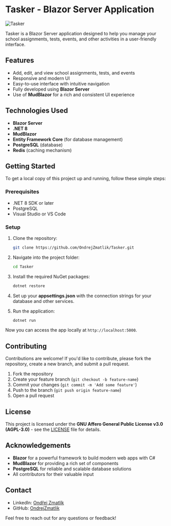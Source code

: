 # Tasker - Blazor Server Application

![Tasker](https://img.shields.io/badge/Blazor-Server-0078D4?style=for-the-badge&logo=blazor&logoColor=white)

Tasker is a Blazor Server application designed to help you manage your school assignments, tests, events, and other activities in a user-friendly interface.

## Features
- Add, edit, and view school assignments, tests, and events
- Responsive and modern UI
- Easy-to-use interface with intuitive navigation
- Fully developed using **Blazor Server**
- Use of **MudBlazor** for a rich and consistent UI experience

## Technologies Used
- **Blazor Server**
- **.NET 8**
- **MudBlazor**
- **Entity Framework Core** (for database management)
- **PostgreSQL** (database)
- **Redis** (caching mechanism)

## Getting Started

To get a local copy of this project up and running, follow these simple steps:

### Prerequisites
- .NET 8 SDK or later
- PostgreSQL
- Visual Studio or VS Code

### Setup

1. Clone the repository:
    ```bash
    git clone https://github.com/OndrejZmatlik/Tasker.git
    ```

2. Navigate into the project folder:
    ```bash
    cd Tasker
    ```

3. Install the required NuGet packages:
    ```bash
    dotnet restore
    ```

4. Set up your **appsettings.json** with the connection strings for your database and other services.

5. Run the application:
    ```bash
    dotnet run
    ```

Now you can access the app locally at `http://localhost:5000`.

## Contributing

Contributions are welcome! If you'd like to contribute, please fork the repository, create a new branch, and submit a pull request.

1. Fork the repository
2. Create your feature branch (`git checkout -b feature-name`)
3. Commit your changes (`git commit -m 'Add some feature'`)
4. Push to the branch (`git push origin feature-name`)
5. Open a pull request

## License

This project is licensed under the **GNU Affero General Public License v3.0 (AGPL-3.0)** - see the [LICENSE](LICENSE) file for details.

## Acknowledgements

- **Blazor** for a powerful framework to build modern web apps with C#
- **MudBlazor** for providing a rich set of components
- **PostgreSQL** for reliable and scalable database solutions
- All contributors for their valuable input

## Contact

- LinkedIn: [Ondřej Zmatlík](https://www.linkedin.com/in/ondrejzmatlik/)
- GitHub: [OndrejZmatlik](https://github.com/OndrejZmatlik)

Feel free to reach out for any questions or feedback!
